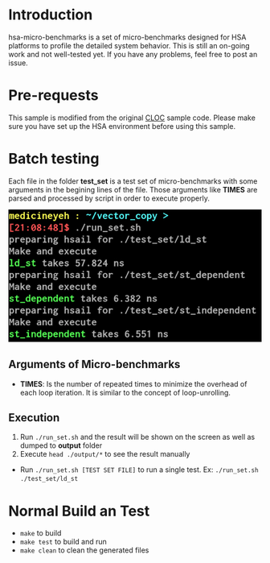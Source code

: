 # Introduction
hsa-micro-benchmarks is a set of micro-benchmarks designed for HSA platforms to profile the detailed system behavior.
This is still an on-going work and not well-tested yet.
If you have any problems, feel free to post an issue.

# Pre-requests
This sample is modified from the original [CLOC](https://github.com/HSAFoundation/CLOC) sample code.
Please make sure you have set up the HSA environment before using this sample.

# Batch testing
Each file in the folder __test_set__ is a test set of micro-benchmarks with some arguments in the begining lines of the file.
Those arguments like __TIMES__ are parsed and processed by script in order to execute properly.

![Sample Image](/sample.png?raw=true "Sample Image")

## Arguments of Micro-benchmarks
* __TIMES__: Is the number of repeated times to minimize the overhead of each loop iteration. It is similar to the concept of loop-unrolling.

## Execution
1. Run `./run_set.sh` and the result will be shown on the screen as well as dumped to __output__ folder
2. Execute `head ./output/*` to see the result manually

* Run `./run_set.sh [TEST SET FILE]` to run a single test. Ex: `./run_set.sh ./test_set/ld_st`

# Normal Build an Test
* `make` to build
* `make test` to build and run
* `make clean` to clean the generated files

